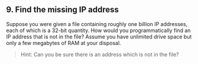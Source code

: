 ## 9. Find the missing IP address

Suppose you were given a file containing roughly one billion IP addresses, each of which is a 32-bit quantity. How would you programmatically find an IP address that is not in the file? Assume you have unlimited drive space but only a few megabytes of RAM at your disposal.

> Hint: Can you be sure there is an address which is not in the file?
